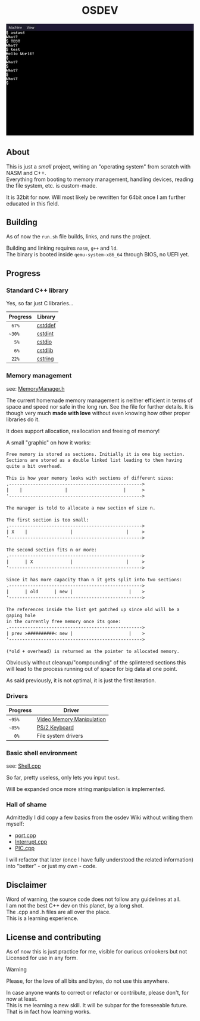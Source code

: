 <div align="center">
    <h1>OSDEV</h1>
    <img src="readme/img.png" width="600">
</div>

## About

This is just a _small_ project, writing an "operating system" from scratch with NASM and C++. <br>
Everything from booting to memory management, handling devices, reading the file system, etc. is custom-made.

It is 32bit for now. Will most likely be rewritten for 64bit once I am further educated in this field.


## Building

As of now the `run.sh` file builds, links, and runs the project.

Building and linking requires `nasm`, `g++` and `ld`. <br>
The binary is booted inside `qemu-system-x86_64` through BIOS, no UEFI yet.


## Progress

### Standard C++ library

Yes, so far just C libraries...

[//]: # (Library completion based on https://cplusplus.com)

| Progress | Library                  |
|----------|--------------------------|
| ` 67%`   | [cstddef](./lib/cstddef) |
| `~30%`   | [cstdint](./lib/cstdint) |
| `  5%`   | [cstdio](./lib/cstdio)   |
| `  6%`   | [cstdlib](./lib/cstdlib) |
| ` 22%`   | [cstring](./lib/cstring) |


### Memory management

see: [MemoryManager.h](src/MemoryManager.h)

The current homemade memory management is neither efficient in terms of space and speed
nor safe in the long run. See the file for further details.
It is though very much **made with love** without even knowing how other proper libraries do it.

It does support allocation, reallocation and freeing of memory!

A small "graphic" on how it works:
```
Free memory is stored as sections. Initially it is one big section.
Sections are stored as a double linked list leading to them having quite a bit overhead.

This is how your memory looks with sections of different sizes:
.-------------------------------------------------->
|    |                |                     |      >
'-------------------------------------------------->

The manager is told to allocate a new section of size n.

The first section is too small:
.-------------------------------------------------->
| X    |                |                    |     >
'-------------------------------------------------->

The second section fits n or more:
.-------------------------------------------------->
|      | X              |                    |     >
'-------------------------------------------------->

Since it has more capacity than n it gets split into two sections:
.-------------------------------------------------->
|      | old      | new |                     |    >
'-------------------------------------------------->

The references inside the list get patched up since old will be a gaping hole
in the currently free memory once its gone:
.-------------------------------------------------->
| prev >##########< new |                     |    >
'-------------------------------------------------->

(*old + overhead) is returned as the pointer to allocated memory.
```

Obviously without cleanup/"compounding" of the splintered sections this will
lead to the process running out of space for big data at one point.

As said previously, it is not optimal, it is just the first iteration.


### Drivers

| Progress | Driver                                      |
|----------|---------------------------------------------|
| `~95%`   | [Video Memory Manipulation](./src/text.cpp) |
| `~85%`   | [PS/2 Keyboard](./src/driver/Keyboard.cpp)  |
| `  0%`   | File system drivers                         |


### Basic shell environment

see: [Shell.cpp](Shell.cpp)

So far, pretty useless, only lets you input `test`.

Will be expanded once more string manipulation is implemented.


### Hall of shame

Admittedly I did copy a few basics from the osdev Wiki without writing them myself:

- [port.cpp](./src/asm/port.cpp)
- [Interrupt.cpp](./src/driver/Interrupt.cpp)
- [PIC.cpp](./src/driver/PIC.cpp)

I will refactor that later (once I have fully understood the related information) into "better" - or just my own - code.


## Disclaimer

Word of warning, the source code does not follow any guidelines at all. <br>
I am not the best C++ dev on this planet, by a long shot.<br>
The .cpp and .h files are all over the place. <br>
This is a learning experience.


## License and contributing

As of now this is just practice for me, visible for curious onlookers but not Licensed for use in any form.

> [!WARNING]
> Please, for the love of all bits and bytes, do not use this anywhere.

In case anyone wants to correct or refactor or contribute, please don't, for now at least.<br>
This is me learning a new skill. It will be subpar for the foreseeable future. That is in fact how learning works.

